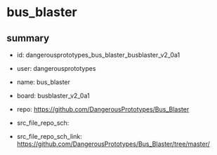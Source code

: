 # bus_blaster
 
## summary 
* id: dangerousprototypes_bus_blaster_busblaster_v2_0a1
* user: dangerousprototypes
* name: bus_blaster
* board: busblaster_v2_0a1
* repo: https://github.com/DangerousPrototypes/Bus_Blaster



* src_file_repo_sch: 
* src_file_repo_sch_link: https://github.com/DangerousPrototypes/Bus_Blaster/tree/master/






